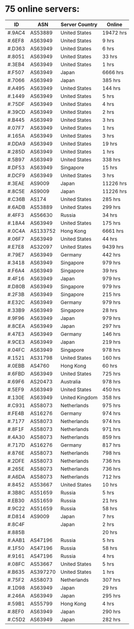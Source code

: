 # 75 online servers:

| ID | ASN | Server Country | Online |
| ------ | ------ | ------ | ------ |
| #.9AC4 | AS53889 | United States | 19472 hrs |
| #.6EF8 | AS63949 | United States | 9 hrs |
| #.D363 | AS63949 | United States | 6 hrs |
| #.8051 | AS63949 | United States | 33 hrs |
| #.3EB4 | AS63949 | United States | 1 hrs |
| #.F507 | AS63949 | Japan | 6666 hrs |
| #.7066 | AS63949 | Japan | 385 hrs |
| #.A495 | AS63949 | United States | 144 hrs |
| #.1449 | AS63949 | United States | 5 hrs |
| #.75DF | AS63949 | United States | 4 hrs |
| #.39CD | AS63949 | United States | 2 hrs |
| #.B445 | AS63949 | United States | 3 hrs |
| #.07F7 | AS63949 | United States | 1 hrs |
| #.165A | AS63949 | United States | 3 hrs |
| #.DDA9 | AS63949 | United States | 19 hrs |
| #.285D | AS63949 | United States | 1 hrs |
| #.5B97 | AS63949 | United States | 338 hrs |
| #.DF53 | AS63949 | Singapore | 15 hrs |
| #.DCF9 | AS63949 | United States | 3 hrs |
| #.3EAE | AS9009 | Japan | 11226 hrs |
| #.8C5E | AS9009 | Japan | 11226 hrs |
| #.C36B | AS174 | United States | 285 hrs |
| #.6ADB | AS53889 | United States | 299 hrs |
| #.4FF3 | AS56630 | Russia | 34 hrs |
| #.18A4 | AS63949 | United States | 175 hrs |
| #.0C4A | AS133752 | Hong Kong | 6661 hrs |
| #.06F7 | AS63949 | United States | 44 hrs |
| #.E7E8 | AS32097 | United States | 9439 hrs |
| #.79E7 | AS63949 | Germany | 442 hrs |
| #.3418 | AS63949 | Singapore | 979 hrs |
| #.F6A4 | AS63949 | Singapore | 39 hrs |
| #.4F16 | AS63949 | Japan | 979 hrs |
| #.D80B | AS63949 | Singapore | 979 hrs |
| #.2F3B | AS63949 | Singapore | 215 hrs |
| #.E32C | AS63949 | Germany | 979 hrs |
| #.33B9 | AS63949 | Singapore | 28 hrs |
| #.9F96 | AS63949 | Japan | 979 hrs |
| #.8CEA | AS63949 | Japan | 297 hrs |
| #.47E3 | AS63949 | Germany | 146 hrs |
| #.9CE3 | AS63949 | Japan | 219 hrs |
| #.04FC | AS63949 | Singapore | 978 hrs |
| #.1521 | AS31798 | United States | 160 hrs |
| #.0EBB | AS4760 | Hong Kong | 60 hrs |
| #.6FBD | AS63949 | United States | 725 hrs |
| #.69F6 | AS20473 | Australia | 978 hrs |
| #.5EF9 | AS63949 | United States | 450 hrs |
| #.130E | AS63949 | United Kingdom | 358 hrs |
| #.C931 | AS58073 | Netherlands | 975 hrs |
| #.FE4B | AS16276 | Germany | 974 hrs |
| #.7177 | AS58073 | Netherlands | 974 hrs |
| #.8F1F | AS58073 | Netherlands | 971 hrs |
| #.4A30 | AS58073 | Netherlands | 859 hrs |
| #.717D | AS16276 | Germany | 817 hrs |
| #.876E | AS58073 | Netherlands | 798 hrs |
| #.2DFE | AS58073 | Netherlands | 736 hrs |
| #.265E | AS58073 | Netherlands | 736 hrs |
| #.A6DA | AS58073 | Netherlands | 712 hrs |
| #.8452 | AS53667 | United States | 10 hrs |
| #.3B8C | AS51659 | Russia | 5 hrs |
| #.EB30 | AS51659 | Russia | 21 hrs |
| #.9C22 | AS51659 | Russia | 58 hrs |
| #.D814 | AS9009 | Japan | 7 hrs |
| #.8C4F |  | Japan | 2 hrs |
| #.885B |  |  | 20 hrs |
| #.AAB1 | AS47196 | Russia | 5 hrs |
| #.1F50 | AS47196 | Russia | 58 hrs |
| #.9161 | AS47196 | Russia | 4 hrs |
| #.08FC | AS53667 | United States | 5 hrs |
| #.B635 | AS397270 | United States | 1 hrs |
| #.75F2 | AS58073 | Netherlands | 307 hrs |
| #.1D98 | AS63949 | Japan | 29 hrs |
| #.246A | AS63949 | Japan | 295 hrs |
| #.59B1 | AS55799 | Hong Kong | 4 hrs |
| #.8EF0 | AS63949 | Japan | 290 hrs |
| #.C5D2 | AS63949 | Japan | 282 hrs |

